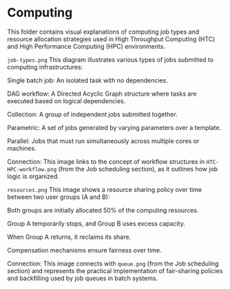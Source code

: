 # Computing
This folder contains visual explanations of computing job types and resource allocation strategies used in High Throughput Computing (HTC) and High Performance Computing (HPC) environments.

`job-types.png`
This diagram illustrates various types of jobs submitted to computing infrastructures:

Single batch job: An isolated task with no dependencies.

DAG workflow: A Directed Acyclic Graph structure where tasks are executed based on logical dependencies.

Collection: A group of independent jobs submitted together.

Parametric: A set of jobs generated by varying parameters over a template.

Parallel: Jobs that must run simultaneously across multiple cores or machines.

Connection: This image links to the concept of workflow structures in `HTC-HPC-workflow.png` (from the Job scheduling section), as it outlines how job logic is organized.

`resources.png`
This image shows a resource sharing policy over time between two user groups (A and B):

Both groups are initially allocated 50% of the computing resources.

Group A temporarily stops, and Group B uses excess capacity.

When Group A returns, it reclaims its share.

Compensation mechanisms ensure fairness over time.

Connection: This image connects with `queue.png` (from the Job scheduling section) and represents the practical implementation of fair-sharing policies and backfilling used by job queues in batch systems.


